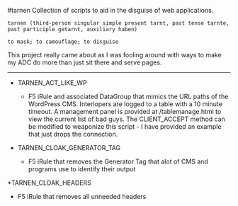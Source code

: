 #tarnen
Collection of scripts to aid in the disguise of web applications.

```
tarnen (third-person singular simple present tarnt, past tense tarnte, past participle getarnt, auxiliary haben)

to mask; to camouflage; to disguise
```

This project really came about as I was fooling around with ways to make my ADC do more than just sit there and serve pages. 

---
* TARNEN_ACT_LIKE_WP
  * F5 iRule and associated DataGroup that mimics the URL paths of the WordPress CMS. Interlopers are logged to a table with a 10 minute timeout. A management panel is provided at /tablemanage.html to view the current list of bad guys. The CLIENT_ACCEPT method can be modified to weaponize this script - I have provided an example that just drops the connection.

* TARNEN_CLOAK_GENERATOR_TAG
  * F5 iRule that removes the Generator Tag that alot of CMS and programs use to identify their output

*TARNEN_CLOAK_HEADERS
  * F5 iRule that removes all unneeded headers